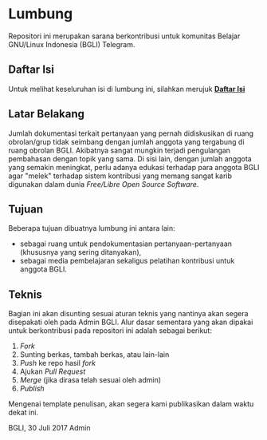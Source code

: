 # Lumbung
Repositori ini merupakan sarana berkontribusi untuk komunitas Belajar GNU/Linux Indonesia (BGLI) Telegram.

## Daftar Isi
Untuk melihat keseluruhan isi di lumbung ini, silahkan merujuk **[Daftar Isi](Daftar-isi.md)**

## Latar Belakang
Jumlah dokumentasi terkait pertanyaan yang pernah didiskusikan di ruang obrolan/grup tidak seimbang dengan jumlah anggota yang tergabung di ruang obrolan BGLI. Akibatnya sangat mungkin terjadi pengulangan pembahasan dengan topik yang sama. Di sisi lain, dengan jumlah anggota yang semakin meningkat, perlu adanya edukasi terhadap para anggota BGLI agar "melek" terhadap sistem kontribusi yang memang sangat karib digunakan dalam dunia _Free/Libre Open Source Software_.
## Tujuan
Beberapa tujuan dibuatnya lumbung ini antara lain:
- sebagai ruang untuk pendokumentasian pertanyaan-pertanyaan (khususnya yang sering ditanyakan),
- sebagai media pembelajaran sekaligus pelatihan kontribusi untuk anggota BGLI.

## Teknis
Bagian ini akan disunting sesuai aturan teknis yang nantinya akan segera disepakati oleh pada Admin BGLI. Alur dasar sementara yang akan dipakai untuk berkontribusi pada repositori ini adalah sebagai berikut:
1. _Fork_
2. Sunting berkas, tambah berkas, atau lain-lain
3. _Push_ ke repo hasil _fork_
4. Ajukan _Pull Request_
5. _Merge_ (jika dirasa telah sesuai oleh admin)
6. _Publish_

Mengenai template penulisan, akan segera kami publikasikan dalam waktu dekat ini.

BGLI, 30 Juli 2017 
Admin
